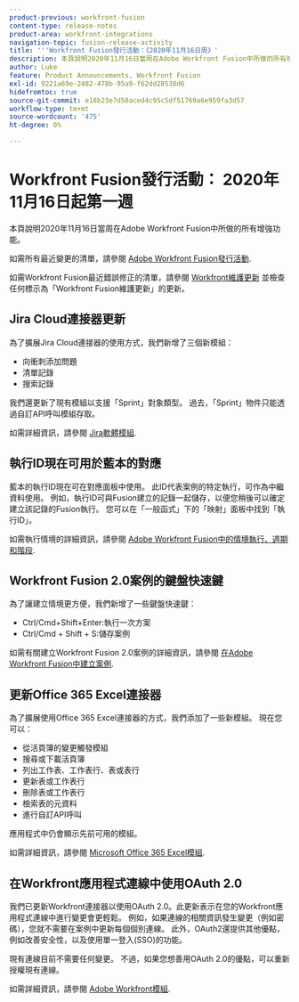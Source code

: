 ```yaml
---
product-previous: workfront-fusion
content-type: release-notes
product-area: workfront-integrations
navigation-topic: fusion-release-activity
title: '''Workfront Fusion發行活動：《2020年11月16日周》'
description: 本頁說明2020年11月16日當周在Adobe Workfront Fusion中所做的所有增強功能。
author: Luke
feature: Product Announcements, Workfront Fusion
exl-id: 9221a69e-2482-478b-95a9-f62dd28538d6
hidefromtoc: true
source-git-commit: e18b23e7d58aced4c95c5df51769a6e959fa3d57
workflow-type: tm+mt
source-wordcount: '475'
ht-degree: 0%

---
```


# Workfront Fusion發行活動： 2020年11月16日起第一週

本頁說明2020年11月16日當周在Adobe Workfront Fusion中所做的所有增強功能。

如需所有最近變更的清單，請參閱 [Adobe Workfront Fusion發行活動](../../../../../product-announcements/product-releases/fusion-release-activity/fusion-release-activity.md).

如需Workfront Fusion最近錯誤修正的清單，請參閱 [Workfront維護更新](https://one.workfront.com/s/article/Workfront-Maintenance-Updates-1882317350) 並檢查任何標示為「Workfront Fusion維護更新」的更新。

## Jira Cloud連接器更新

為了擴展Jira Cloud連接器的使用方式，我們新增了三個新模組：

* 向衝刺添加問題
* 清單記錄
* 搜索記錄

我們還更新了現有模組以支援「Sprint」對象類型。 過去，「Sprint」物件只能透過自訂API呼叫模組存取。

如需詳細資訊，請參閱 [Jira軟體模組](../../../../../workfront-fusion/apps-and-their-modules/jira-software-modules.md).

## 執行ID現在可用於藍本的對應

藍本的執行ID現在可在對應面板中使用。 此ID代表案例的特定執行，可作為中繼資料使用。 例如，執行ID可與Fusion建立的記錄一起儲存，以便您稍後可以確定建立該記錄的Fusion執行。 您可以在「一般函式」下的「映射」面板中找到「執行ID」。

如需執行情境的詳細資訊，請參閱 [Adobe Workfront Fusion中的情境執行、週期和階段](../../../../../workfront-fusion/scenarios/scenario-execution-cycles-phases.md).

## Workfront Fusion 2.0案例的鍵盤快速鍵

為了讓建立情境更方便，我們新增了一些鍵盤快速鍵：

* Ctrl/Cmd+Shift+Enter:執行一次方案
* Ctrl/Cmd + Shift + S:儲存案例

如需有關建立Workfront Fusion 2.0案例的詳細資訊，請參閱 [在Adobe Workfront Fusion中建立案例](../../../../../workfront-fusion/scenarios/create-a-scenario.md).

## 更新Office 365 Excel連接器

為了擴展使用Office 365 Excel連接器的方式，我們添加了一些新模組。 現在您可以：

* 從活頁簿的變更觸發模組
* 搜尋或下載活頁簿
* 列出工作表、工作表行、表或表行
* 更新表或工作表行
* 刪除表或工作表行
* 檢索表的元資料
* 進行自訂API呼叫

應用程式中仍會顯示先前可用的模組。

如需詳細資訊，請參閱 [Microsoft Office 365 Excel模組](../../../../../workfront-fusion/apps-and-their-modules/microsoft-365-excel-modules.md).

## 在Workfront應用程式連線中使用OAuth 2.0

我們已更新Workfront連接器以使用OAuth 2.0。此更新表示在您的Workfront應用程式連線中進行變更會更輕鬆。 例如，如果連線的相關資訊發生變更（例如密碼），您就不需要在案例中更新每個個別連線。 此外，OAuth2還提供其他優點，例如改善安全性，以及使用單一登入(SSO)的功能。

現有連線目前不需要任何變更。 不過，如果您想善用OAuth 2.0的優點，可以重新授權現有連線。

如需詳細資訊，請參閱 [Adobe Workfront模組](../../../../../workfront-fusion/apps-and-their-modules/workfront-modules.md).

